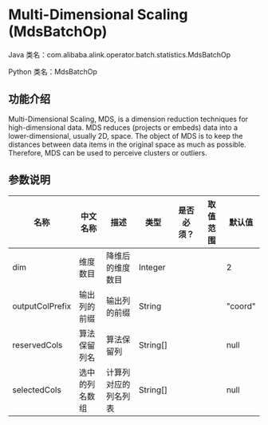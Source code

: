 # Multi-Dimensional Scaling (MdsBatchOp)
Java 类名：com.alibaba.alink.operator.batch.statistics.MdsBatchOp

Python 类名：MdsBatchOp


## 功能介绍

Multi-Dimensional Scaling, MDS, is a dimension reduction techniques for high-dimensional data. MDS reduces (projects or embeds) data into a lower-dimensional, usually 2D, space. The object of MDS is to keep the distances between data items in the original space as much as possible. Therefore, MDS can be used to perceive clusters or outliers.


## 参数说明


| 名称 | 中文名称 | 描述 | 类型 | 是否必须？ | 取值范围 | 默认值 |
| --- | --- | --- | --- | --- | --- | --- |
| dim | 维度数目 | 降维后的维度数目 | Integer |  |  | 2 |
| outputColPrefix | 输出列的前缀 | 输出列的前缀 | String |  |  | "coord" |
| reservedCols | 算法保留列名 | 算法保留列 | String[] |  |  | null |
| selectedCols | 选中的列名数组 | 计算列对应的列名列表 | String[] |  |  | null |

